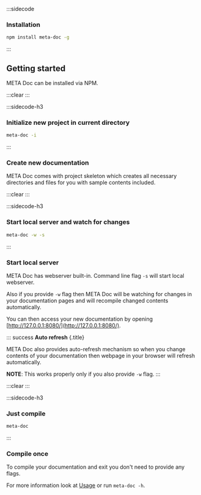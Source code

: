 :::sidecode
### Installation
```bash
npm install meta-doc -g
```
:::

## Getting started

META Doc can be installed via NPM.

:::clear :::

:::sidecode-h3
### Initialize new project in current directory
```bash
meta-doc -i
```
:::

### Create new documentation

META Doc comes with project skeleton which creates all necessary directories and files for you with sample contents included.

:::clear :::

:::sidecode-h3
### Start local server and watch for changes
```bash
meta-doc -w -s
```
:::

### Start local server

META Doc has webserver built-in. Command line flag `-s` will start local webserver.

Also if you provide `-w` flag then META Doc will be watching for changes in your documentation pages and will recompile changed contents automatically.

You can then access your new documentation by opening [http://127.0.0.1:8080/](http://127.0.0.1:8080/).



::: success
**Auto refresh** {.title}

META Doc also provides auto-refresh mechanism so when you change contents of your documentation then webpage in your browser will refresh automatically.

**NOTE**: This works properly only if you also provide `-w` flag.
:::

:::clear :::

:::sidecode-h3
### Just compile
```bash
meta-doc
```
:::

### Compile once

To compile your documentation and exit you don't need to provide any flags.

For more information look at [Usage](../usage/) or run `meta-doc -h`.